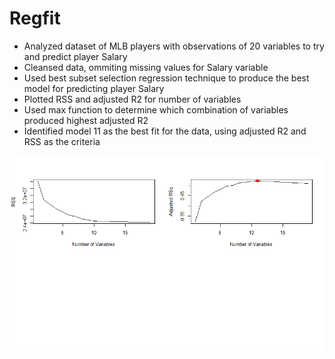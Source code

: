 # Regfit
* Analyzed dataset of MLB players with  observations of 20 variables to try and predict player Salary
* Cleansed data, ommiting missing values for Salary variable
* Used best subset selection regression technique to produce the best model for predicting player Salary 
* Plotted RSS and adjusted R2 for number of variables 
* Used max function to determine which combination of variables produced highest adjusted R2
* Identified model 11 as the best fit for the data, using adjusted R2 and RSS as the criteria 

![](https://github.com/shanenemeth/Regfit/blob/main/regfit.png)
